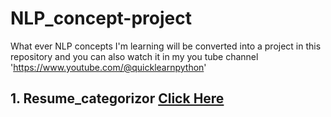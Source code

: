 # NLP_concept-project
What ever NLP concepts I'm learning will be converted into a project in this repository and you can also watch it in my you tube channel 'https://www.youtube.com/@quicklearnpython'
<h2 > 1. Resume_categorizor <a href = "https://github.com/asaikiran1999/NLP_concept-project/blob/main/Resume_Categorizor.ipynb">Click Here</a>
</h2>
